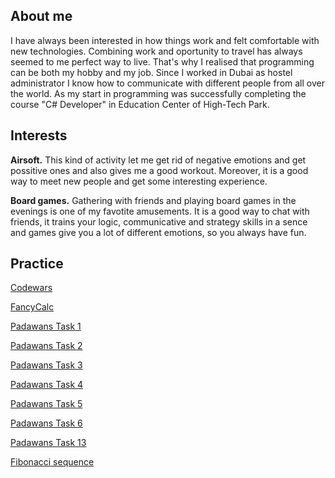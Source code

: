 ## About me
I have always been interested in how things work and felt comfortable with new technologies. Combining work and oportunity to travel has always seemed to me perfect way to live. That's why I realised that programming can be both my hobby and my job. 
Since I worked in Dubai as hostel administrator I know how to communicate with different people from all over the world. 
As my start in programming was successfully completing the course "C# Developer" in Education Center of High-Tech Park.

## Interests
**Airsoft.** This kind of activity let me get rid of negative emotions and get possitive ones and also gives me a good workout. Moreover, it is a good way to meet new people and get some interesting experience.

**Board games.** Gathering with friends and playing board games in the evenings is one of my favotite amusements. It is a good way to chat with friends, it trains your logic, communicative and strategy skills in a sence and games give you a lot of different emotions, so you always have fun.

## Practice
<a href="https://www.codewars.com/users/Alex_AP">Codewars</a>

<a href="https://github.com/AlexAnP/FancyCalc">FancyCalc</a>

<a href="https://github.com/AlexAnP/PadawansTask1">Padawans Task 1</a>

<a href="https://github.com/AlexAnP/PadawansTask2">Padawans Task 2</a>

<a href="https://github.com/AlexAnP/PadawansTask3">Padawans Task 3</a>

<a href="https://github.com/AlexAnP/PadawansTask4">Padawans Task 4</a>

<a href="https://github.com/AlexAnP/PadawansTask5">Padawans Task 5</a>

<a href="https://github.com/AlexAnP/PadawansTask6">Padawans Task 6</a>

<a href="https://github.com/AlexAnP/PadawansTask13">Padawans Task 13</a>

<a href="https://github.com/AlexAnP/First_20_numbers">Fibonacci sequence</a>

